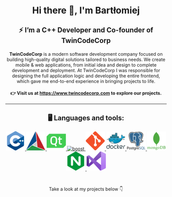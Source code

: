 # <p align=center>Hi there 👋, I'm Bartłomiej</p>

## <p align=center>⚡ I’m a C++ Developer and Co-founder of TwinCodeCorp</p>
<p align=center><strong>TwinCodeCorp</strong> is a modern software development company focused on building high-quality digital solutions tailored to business needs. We create mobile & web applications, from initial idea and design to complete development and deployment.  
At TwinCodeCorp I was responsible for designing the full application logic and developing the entire frontend, which gave me end-to-end experience in bringing projects to life.</p>

#### <p align=center>👉 Visit us at https://www.twincodecorp.com to explore our projects.</p>

---

## <p align=center>🖥️ Languages and tools:</p>

<p align=center>
<a href="https://isocpp.org/"> <img src="https://github.com/devicons/devicon/blob/master/icons/cplusplus/cplusplus-original.svg" alt="C++" width="60" height="60"/> </a>
<a href="https://cmake.org/"> <img src="https://github.com/devicons/devicon/blob/master/icons/cmake/cmake-original.svg" alt="cmake" width="60" height="60"/> </a>
<a href="https://www.qt.io/"> <img src="https://github.com/devicons/devicon/blob/master/icons/qt/qt-original.svg" alt="qt" width="60" height="60"/> </a>
<a href="https://www.boost.org/"> <img src="https://upload.wikimedia.org/wikipedia/commons/2/21/Boost.png" alt="boost" width="60" height="60"/> </a>
<a href="https://git-scm.com/"> <img src="https://github.com/devicons/devicon/blob/master/icons/git/git-original.svg" alt="git" width="60" height="60"/> </a> 
<a href="https://www.docker.com/"> <img src="https://github.com/devicons/devicon/blob/master/icons/docker/docker-original-wordmark.svg" alt="docker" width="60" height="60"/> </a>
<a href="https://www.postgresql.org/"> <img src="https://github.com/devicons/devicon/blob/master/icons/postgresql/postgresql-original-wordmark.svg" alt="psql" width="60" height="60"/> </a>
<a href="https://www.mongodb.com/"> <img src="https://github.com/devicons/devicon/blob/master/icons/mongodb/mongodb-plain-wordmark.svg" alt="mongodb" width="60" height="60"/> </a>
<a href="https://nginx.org/en/"> <img src="https://github.com/devicons/devicon/blob/master/icons/nginx/nginx-original.svg" alt="nginx" width="60" height="60"/> </a>
<a href="https://visualstudio.microsoft.com/"> <img src="https://github.com/devicons/devicon/blob/master/icons/visualstudio/visualstudio-original.svg" alt="visual-studio" width="60" height="60"/> </a>
</p>
<br>  

<p align=center>Take a look at my projects below 👇</p>
